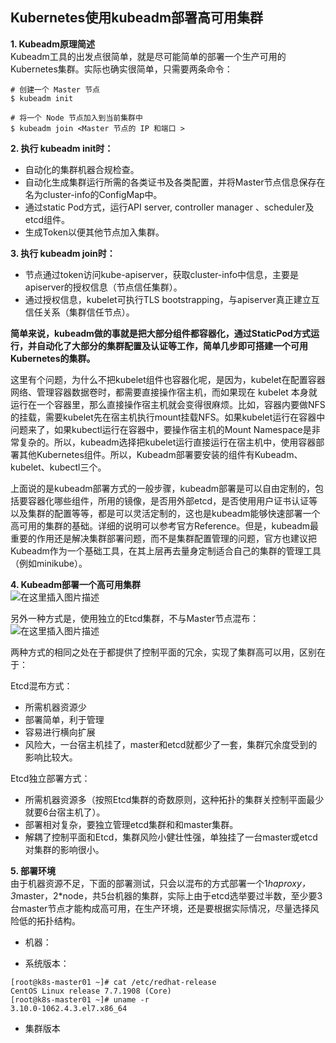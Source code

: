 
## Kubernetes使用kubeadm部署高可用集群
**1. Kubeadm原理简述**  
Kubeadm工具的出发点很简单，就是尽可能简单的部署一个生产可用的Kubernetes集群。实际也确实很简单，只需要两条命令：
```shell
# 创建一个 Master 节点
$ kubeadm init

# 将一个 Node 节点加入到当前集群中
$ kubeadm join <Master 节点的 IP 和端口 >
```
**2. 执行 kubeadm init时：**  
 - 自动化的集群机器合规检查。
 - 自动化生成集群运行所需的各类证书及各类配置，并将Master节点信息保存在名为cluster-info的ConfigMap中。
 - 通过static Pod方式，运行API server, controller manager 、scheduler及etcd组件。
 - 生成Token以便其他节点加入集群。

**3. 执行 kubeadm join时：**  
 - 节点通过token访问kube-apiserver，获取cluster-info中信息，主要是apiserver的授权信息（节点信任集群）。
 - 通过授权信息，kubelet可执行TLS bootstrapping，与apiserver真正建立互信任关系（集群信任节点）。

**简单来说，kubeadm做的事就是把大部分组件都容器化，通过StaticPod方式运行，并自动化了大部分的集群配置及认证等工作，简单几步即可搭建一个可用Kubernetes的集群。**  

这里有个问题，为什么不把kubelet组件也容器化呢，是因为，kubelet在配置容器网络、管理容器数据卷时，都需要直接操作宿主机，而如果现在 kubelet 本身就运行在一个容器里，那么直接操作宿主机就会变得很麻烦。比如，容器内要做NFS的挂载，需要kubelet先在宿主机执行mount挂载NFS。如果kubelet运行在容器中问题来了，如果kubectl运行在容器中，要操作宿主机的Mount Namespace是非常复杂的。所以，kubeadm选择把kubelet运行直接运行在宿主机中，使用容器部署其他Kubernetes组件。所以，Kubeadm部署要安装的组件有Kubeadm、kubelet、kubectl三个。

上面说的是kubeadm部署方式的一般步骤，kubeadm部署是可以自由定制的，包括要容器化哪些组件，所用的镜像，是否用外部etcd，是否使用用户证书认证等以及集群的配置等等，都是可以灵活定制的，这也是kubeadm能够快速部署一个高可用的集群的基础。详细的说明可以参考官方Reference。但是，kubeadm最重要的作用还是解决集群部署问题，而不是集群配置管理的问题，官方也建议把Kubeadm作为一个基础工具，在其上层再去量身定制适合自己的集群的管理工具（例如minikube）。

**4. Kubeadm部署一个高可用集群**  
![在这里插入图片描述](https://img-blog.csdnimg.cn/20191126112453987.png?x-oss-process=image/watermark,type_ZmFuZ3poZW5naGVpdGk,shadow_10,text_aHR0cHM6Ly9ibG9nLmNzZG4ubmV0L3F1bmNoYW9fQmxvZw==,size_16,color_FFFFFF,t_70)

另外一种方式是，使用独立的Etcd集群，不与Master节点混布：![在这里插入图片描述](https://img-blog.csdnimg.cn/20191126112531509.png?x-oss-process=image/watermark,type_ZmFuZ3poZW5naGVpdGk,shadow_10,text_aHR0cHM6Ly9ibG9nLmNzZG4ubmV0L3F1bmNoYW9fQmxvZw==,size_16,color_FFFFFF,t_70)

两种方式的相同之处在于都提供了控制平面的冗余，实现了集群高可以用，区别在于：

Etcd混布方式：  

 - 所需机器资源少
 - 部署简单，利于管理
 - 容易进行横向扩展
 - 风险大，一台宿主机挂了，master和etcd就都少了一套，集群冗余度受到的影响比较大。

Etcd独立部署方式：  

 - 所需机器资源多（按照Etcd集群的奇数原则，这种拓扑的集群关控制平面最少就要6台宿主机了）。
 - 部署相对复杂，要独立管理etcd集群和和master集群。
 - 解耦了控制平面和Etcd，集群风险小健壮性强，单独挂了一台master或etcd对集群的影响很小。

**5. 部署环境**  
由于机器资源不足，下面的部署测试，只会以混布的方式部署一个1*haproxy，3*master，2*node，共5台机器的集群，实际上由于etcd选举要过半数，至少要3台master节点才能构成高可用，在生产环境，还是要根据实际情况，尽量选择风险低的拓扑结构。

 - 机器：
	

 - 系统版本：
```shell
[root@k8s-master01 ~]# cat /etc/redhat-release 
CentOS Linux release 7.7.1908 (Core)
[root@k8s-master01 ~]# uname -r
3.10.0-1062.4.3.el7.x86_64
```
 - 集群版本
